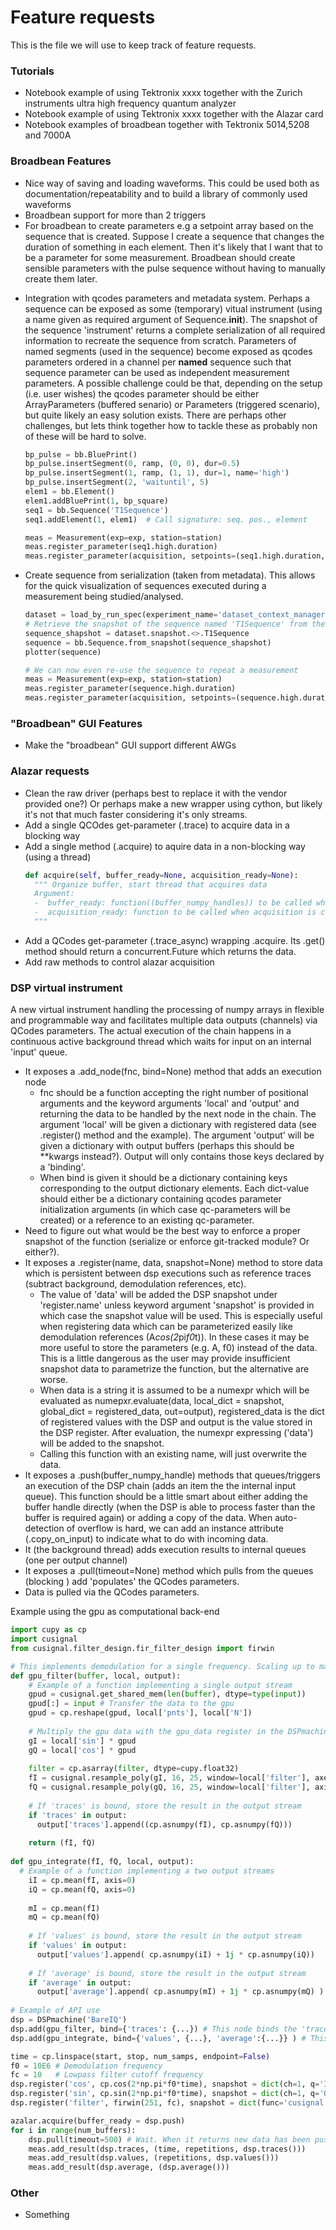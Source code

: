 # Feature requests

This is the file we will use to keep track of feature requests. 

### Tutorials
* Notebook example of using Tektronix xxxx together with the Zurich instruments ultra high frequency quantum analyzer
* Notebook example of using Tektronix xxxx together with the Alazar card 
* Notebook examples of broadbean together with Tektronix 5014,5208 and 7000A 



### Broadbean Features
* Nice way of saving and loading waveforms. This could be used both as documentation/repeatability and to build a library of commonly used waveforms
* Broadbean support for more than 2 triggers 
* For broadbean to create parameters e.g a setpoint array based on the sequence that is created. Suppose I create a sequence that changes the duration of something in each element. Then it's likely that I want that to be a parameter for some measurement. Broadbean should create sensible parameters with the pulse sequence without having to manually create them later.
+ Integration with qcodes parameters and metadata system. Perhaps a sequence can be exposed as some (temporary) vitual instrument (using a name given as required argument of Sequence.__init__). The snapshot of the sequence 'instrument' returns a complete serialization of all required information to recreate the sequence from scratch. Parameters of named segments (used in the sequence) become exposed as qcodes parameters ordered in a channel per **named** sequence such that sequence parameter can be used as independent measurement parameters. A possible challenge could be that, depending on the setup (i.e. user wishes) the qcodes parameter should be either ArrayParameters (buffered senario) or Parameters (triggered scenario), but quite likely an easy solution exists. There are perhaps other challenges, but lets think together how to tackle these as probably non of these will be hard to solve.
    ```` python
    bp_pulse = bb.BluePrint()
    bp_pulse.insertSegment(0, ramp, (0, 0), dur=0.5)
    bp_pulse.insertSegment(1, ramp, (1, 1), dur=1, name='high')
    bp_pulse.insertSegment(2, 'waituntil', 5)
    elem1 = bb.Element()
    elem1.addBluePrint(1, bp_square)
    seq1 = bb.Sequence('T1Sequence')
    seq1.addElement(1, elem1)  # Call signature: seq. pos., element
    
    meas = Measurement(exp=exp, station=station)
    meas.register_parameter(seq1.high.duration) 
    meas.register_parameter(acquisition, setpoints=(seq1.high.duration,))
* Create sequence from serialization (taken from metadata). This allows for the quick visualization of sequences executed during a measurement being studied/analysed. 
    ```` python
    dataset = load_by_run_spec(experiment_name='dataset_context_manager', captured_run_id=1)
    # Retrieve the snapshot of the sequence named 'T1Sequence' from the metadata
    sequence_shapshot = dataset.snapshot.<>.T1Sequence 
    sequence = bb.Sequence.from_snapshot(sequence_shapshot)
    plotter(sequence)
    
    # We can now even re-use the sequence to repeat a measurement
    meas = Measurement(exp=exp, station=station)
    meas.register_parameter(sequence.high.duration) 
    meas.register_parameter(acquisition, setpoints=(sequence.high.duration,))
### "Broadbean" GUI Features
* Make the "broadbean" GUI support different AWGs


### Alazar requests
* Clean the raw driver (perhaps best to replace it with the vendor provided one?)
  Or perhaps make a new wrapper using cython, but likely it's not that much faster considering it's only streams.  
* Add a single QCOdes get-parameter (.trace) to acquire data in a blocking way
* Add a single method (.acquire) to aquire data in a non-blocking way (using a thread)
  ```` python
  def acquire(self, buffer_ready=None, acquisition_ready=None):
    """ Organize buffer, start thread that acquires data
    Argument:
    -  buffer_ready: function((buffer_numpy_handles)) to be called when a buffer is complete. This function should return before the buffers are again required by the alazar.
    -  acquisition_ready: function to be called when acquisition is complete
    """
* Add a QCodes get-parameter (.trace_async) wrapping .acquire. Its .get() method should return a concurrent.Future 
  which returns the data.
* Add raw methods to control alazar acquisition

### DSP virtual instrument
A new virtual instrument handling the processing of numpy arrays in flexible and programmable way and facilitates multiple data outputs (channels) via QCodes parameters. The actual execution of the chain happens in a continuous active background thread which waits for input on an internal 'input' queue.
  - It exposes a .add_node(fnc, bind=None) method that adds an execution node 
    * fnc should be a function accepting the right number of positional arguments and the keyword arguments 'local' and 'output' and returning the data to be handled by the next node in the chain. 
        The argument 'local' will be given a dictionary with registered data (see .register() method and the example). 
        The argument 'output' will be given a dictionary with output buffers (perhaps this should be \*\*kwargs instead?). Output will only contains those keys declared by a 'binding'.
    * When bind is given it should be a dictionary containing keys corresponding to the output dictionary elements. Each dict-value should either be a dictionary containing qcodes parameter initialization arguments (in which case qc-parameters will be created) or a reference to an existing qc-parameter.
  - Need to figure out what would be the best way to enforce a proper snapshot of the function (serialize or enforce git-tracked module? Or either?).
  - It exposes a .register(name, data, snapshot=None) method to store data which is persistent between dsp executions such as reference traces (subtract background, demodulation references, etc). 
    * The value of 'data' will be added the DSP snapshot under 'register.name' unless keyword argument 'snapshot' is provided in which case the snapshot value will be used. This is especially useful when registering data which can be parameterized easily like demodulation references (A*cos(2*pi*f0*t)). In these cases it may be more useful to store the parameters (e.g. A, f0) instead of the data. This is a little dangerous as the user may provide insufficient snapshot data to parametrize the function, but the alternative are worse.
    * When data is a string it is assumed to be a numexpr which will be evaluated as numepxr.evaluate(data, local_dict = snapshot, global_dict = registered_data, out=output), registered_data is the dict of registered values with the DSP and output is the value stored in the DSP register. After evaluation, the numexpr expressing ('data') will be added to the snapshot.
    * Calling this function with an existing name, will just overwrite the data. 
- It exposes a .push(buffer_numpy_handle) methods that queues/triggers an execution of the DSP chain (adds an item the the internal input queue). This function should be a little smart about either adding the buffer handle directly (when the DSP is able to process faster than the buffer is required again) or adding a copy of the data. When auto-detection of overflow is hard, we can add an instance attribute (.copy_on_input) to indicate what to do with incoming data. 
- It (the background thread) adds execution results to internal queues (one per output channel)
- It exposes a .pull(timeout=None) method which pulls from the queues (blocking ) add 'populates' the QCodes parameters.
- Data is pulled via the QCodes parameters.

Example using the gpu as computational back-end
```` python 
import cupy as cp
import cusignal
from cusignal.filter_design.fir_filter_design import firwin

# This implements demodulation for a single frequency. Scaling up to many is straight-forward. 
def gpu_filter(buffer, local, output):
    # Example of a function implementing a single output stream
    gpud = cusignal.get_shared_mem(len(buffer), dtype=type(input))
    gpud[:] = input # Transfer the data to the gpu
    gpud = cp.reshape(gpud, local['pnts'], local['N'])
     
    # Multiply the gpu data with the gpu_data register in the DSPmachine
    gI = local['sin'] * gpud
    gQ = local['cos'] * gpud
    
    filter = cp.asarray(filter, dtype=cupy.float32)
    fI = cusignal.resample_poly(gI, 16, 25, window=local['filter'], axes=0)
    fQ = cusignal.resample_poly(gQ, 16, 25, window=local['filter'], axis=0)
   
    # If 'traces' is bound, store the result in the output stream 
    if 'traces' in output:
      output['traces'].append((cp.asnumpy(fI), cp.asnumpy(fQ)))
    
    return (fI, fQ)
    
def gpu_integrate(fI, fQ, local, output):
  # Example of a function implementing a two output streams
    iI = cp.mean(fI, axis=0)
    iQ = cp.mean(fQ, axis=0)
    
    mI = cp.mean(fI)
    mQ = cp.mean(fQ)
   
    # If 'values' is bound, store the result in the output stream 
    if 'values' in output:
      output['values'].append( cp.asnumpy(iI) + 1j * cp.asnumpy(iQ))
    
    # If 'average' is bound, store the result in the output stream 
    if 'average' in output:
      output['average'].append( cp.asnumpy(mI) + 1j * cp.asnumpy(mQ) )
    
# Example of API use
dsp = DSPmachine('BareIQ')
dsp.add(gpu_filter, bind={'traces': {...}) # This node binds the 'traces' output stream to a qc-parameter
dsp.add(gpu_integrate, bind={'values', {...}, 'average':{...}} ) # This node binds the 'values' and 'average' output streams to qc-parameters. 

time = cp.linspace(start, stop, num_samps, endpoint=False) 
f0 = 10E6 # Demodulation frequency
fc = 10   # Lowpass filter cutoff frequency
dsp.register('cos', cp.cos(2*np.pi*f0*time), snapshot = dict(ch=1, q='I', ampl=1, f0=f0))
dsp.register('sin', cp.sin(2*np.pi*f0*time), snapshot = dict(ch=1, q='Q', ampl=1, f0=f0))
dsp.register('filter', firwin(251, fc), snapshot = dict(func='cusignal.filter_design.fir_filter_design.firwin', taps=251, fc=fc)

azalar.acquire(buffer_ready = dsp.push)
for i in range(num_buffers):
    dsp.pull(timeout=500) # Wait. When it returns new data has been pushed to the qc-parameters bound.
    meas.add_result(dsp.traces, (time, repetitions, dsp.traces()))
    meas.add_result(dsp.values, (repetitions, dsp.values()))
    meas.add_result(dsp.average, (dsp.average()))
````

### Other
* Something   
